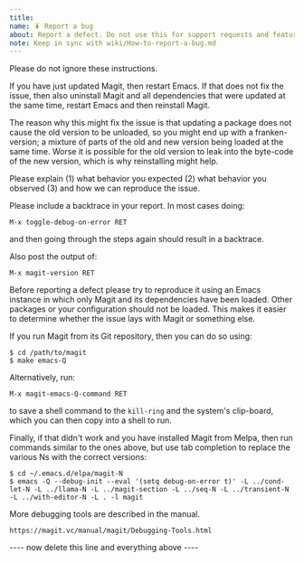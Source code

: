 ```yaml
---
title: 
name: 🪳 Report a bug
about: Report a defect. Do not use this for support requests and feature suggestions.
note: Keep in sync with wiki/How-to-report-a-bug.md
---
```


Please do not ignore these instructions.

If you have just updated Magit, then restart Emacs. If that does not fix the issue, then also uninstall Magit and all dependencies that were updated at the same time, restart Emacs and then reinstall Magit.

The reason why this might fix the issue is that updating a package does not cause the old version to be unloaded, so you might end up with a franken-version; a mixture of parts of the old and new version being loaded at the same time. Worse it is possible for the old version to leak into the byte-code of the new version, which is why reinstalling might help.

Please explain
    (1) what behavior you expected
    (2) what behavior you observed
    (3) and how we can reproduce the issue.

Please include a backtrace in your report.  In most cases doing:

    M-x toggle-debug-on-error RET

and then going through the steps again should result in a backtrace.

Also post the output of:

    M-x magit-version RET

Before reporting a defect please try to reproduce it using an Emacs instance in which only Magit and its dependencies have been loaded. Other packages or your configuration should not be loaded. This makes it easier to determine whether the issue lays with Magit or something else.

If you run Magit from its Git repository, then you can do so using:

    $ cd /path/to/magit
    $ make emacs-Q

Alternatively, run:

    M-x magit-emacs-Q-command RET

to save a shell command to the `kill-ring` and the system's clip-board, which you can then copy into a shell to run.

Finally, if that didn't work and you have installed Magit from Melpa, then run commands similar to the ones above, but use tab completion to replace the various Ns with the correct versions:

    $ cd ~/.emacs.d/elpa/magit-N
    $ emacs -Q --debug-init --eval '(setq debug-on-error t)' -L ../cond-let-N -L ../llama-N -L ../magit-section -L ../seq-N -L ../transient-N -L ../with-editor-N -L . -l magit

More debugging tools are described in the manual.

    https://magit.vc/manual/magit/Debugging-Tools.html

---- now delete this line and everything above ----
